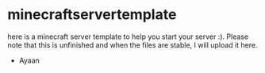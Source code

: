 # minecraftservertemplate
here is a minecraft server template to help you start your server :).
Please note that this is unfinished and when the files are stable, I will upload it here.

- Ayaan
